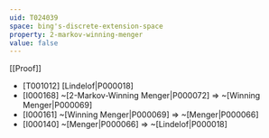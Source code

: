 ```yaml
---
uid: T024039
space: bing's-discrete-extension-space
property: 2-markov-winning-menger
value: false
---
```

[[Proof]]

* [T001012] [Lindelof|P000018]
* [I000168] ~[2-Markov-Winning Menger|P000072] => ~[Winning Menger|P000069]
* [I000161] ~[Winning Menger|P000069] => ~[Menger|P000066]
* [I000140] ~[Menger|P000066] => ~[Lindelof|P000018]

